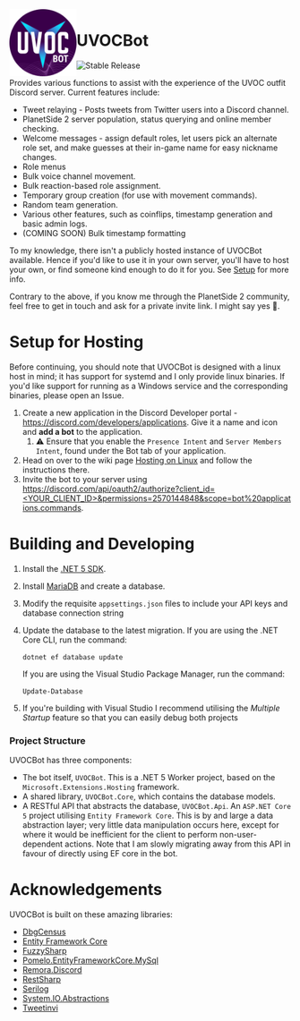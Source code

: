 <img title="UVOCBot Icon" alt="UVOCBot Icon" src="https://github.com/carlst99/UVOCBot/blob/main/assets/Icon.png?raw=true" height="120" align="left" />

# UVOCBot

![Stable Release](https://github.com/carlst99/UVOCBot/workflows/Stable%20Release/badge.svg)

Provides various functions to assist with the experience of the UVOC outfit Discord server. Current features include:

- Tweet relaying - Posts tweets from Twitter users into a Discord channel.
- PlanetSide 2 server population, status querying and online member checking.
- Welcome messages - assign default roles, let users pick an alternate role set, and make guesses at their in-game name for easy nickname changes.
- Role menus
- Bulk voice channel movement.
- Bulk reaction-based role assignment.
- Temporary group creation (for use with movement commands).
- Random team generation.
- Various other features, such as coinflips, timestamp generation and basic admin logs.
- (COMING SOON) Bulk timestamp formatting

To my knowledge, there isn't a publicly hosted instance of UVOCBot available. Hence if you'd like to use it in your own server, you'll have to host your own, or find someone kind enough to do it for you. See [Setup](#Setup) for more info.

Contrary to the above, if you know me through the PlanetSide 2 community, feel free to get in touch and ask for a private invite link. I might say yes :slightly_smiling_face:.

# Setup for Hosting

Before continuing, you should note that UVOCBot is designed with a linux host in mind; it has support for systemd and I only provide linux binaries. If you'd like support for running as a Windows service and the corresponding binaries, please open an Issue.

1. Create a new application in the Discord Developer portal - https://discord.com/developers/applications. Give it a name and icon and **add a bot** to the application.
    1. :warning: Ensure that you enable the `Presence Intent` and `Server Members Intent`, found under the Bot tab of your application.
2. Head on over to the wiki page [Hosting on Linux](https://github.com/carlst99/UVOCBot/wiki/Hosting-on-Linux) and follow the instructions there.
3. Invite the bot to your server using [https://discord.com/api/oauth2/authorize?client_id=<YOUR_CLIENT_ID>&permissions=2570144848&scope=bot%20applications.commands](https://discord.com/api/oauth2/authorize?client_id=<YOUR_CLIENT_ID>&permissions=2570144848&scope=bot%20applications.commands).

# Building and Developing

1. Install the [.NET 5 SDK](https://dotnet.microsoft.com/download/dotnet/5.0).
2. Install [MariaDB](https://mariadb.org/) and create a database.
3. Modify the requisite `appsettings.json` files to include your API keys and database connection string
4. Update the database to the latest migration. If you are using the .NET Core CLI, run the command:
    ```
    dotnet ef database update
    ```

    If you are using the Visual Studio Package Manager, run the command:
    ```
    Update-Database
    ```

6. If you're building with Visual Studio I recommend utilising the *Multiple Startup* feature so that you can easily debug both projects

### Project Structure

UVOCBot has three components:
- The bot itself, `UVOCBot`. This is a .NET 5 Worker project, based on the `Microsoft.Extensions.Hosting` framework.
- A shared library, `UVOCBot.Core`, which contains the database models.
- A RESTful API that abstracts the database, `UVOCBot.Api`. An `ASP.NET Core 5` project utilising `Entity Framework Core`. This is by and large a data abstraction layer; very little data manipulation occurs here, except for where it would be inefficient for the client to perform non-user-dependent actions. Note that I am slowly migrating away from this API in favour of directly using EF core in the bot.

# Acknowledgements

UVOCBot is built on these amazing libraries:

- [DbgCensus](https://github.com/carlst99/DbgCensus)
- [Entity Framework Core](https://docs.microsoft.com/en-us/ef/core/)
- [FuzzySharp](https://github.com/JakeBayer/FuzzySharp)
- [Pomelo.EntityFrameworkCore.MySql](https://github.com/PomeloFoundation/Pomelo.EntityFrameworkCore.MySql)
- [Remora.Discord](https://github.com/Nihlus/Remora.Discord)
- [RestSharp](https://restsharp.dev)
- [Serilog](https://github.com/serilog/serilog)
- [System.IO.Abstractions](https://github.com/System-IO-Abstractions/System.IO.Abstractions)
- [Tweetinvi](https://github.com/linvi/tweetinvi)
